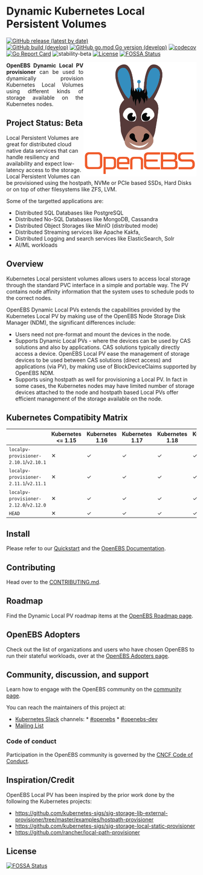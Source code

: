 # Dynamic Kubernetes Local Persistent Volumes
[![GitHub release (latest by date)](https://img.shields.io/github/v/release/openebs/dynamic-localpv-provisioner?color=orange&style=for-the-badge)](https://github.com/openebs/dynamic-localpv-provisioner/blob/develop/docs/quickstart.md)<br>
[![GitHub build (develop)](https://github.com/openebs/dynamic-localpv-provisioner/actions/workflows/build.yml/badge.svg?branch=develop)](https://github.com/openebs/dynamic-localpv-provisioner/actions/workflows/build.yml)
[![GitHub go.mod Go version (develop)](https://img.shields.io/github/go-mod/go-version/openebs/dynamic-localpv-provisioner/develop?style=flat)](https://github.com/openebs/dynamic-localpv-provisioner/blob/develop/go.mod)
[![codecov](https://codecov.io/gh/openebs/dynamic-localpv-provisioner/branch/develop/graph/badge.svg)](https://codecov.io/gh/openebs/dynamic-localpv-provisioner)
[![Go Report Card](https://goreportcard.com/badge/github.com/openebs/maya)](https://goreportcard.com/report/github.com/openebs/maya)
![stability-beta](https://img.shields.io/badge/stability-beta-33bbff.svg)
[![License](https://img.shields.io/badge/License-Apache%202.0-blue.svg)](https://github.com/openebs/dynamic-localpv-provisioner/blob/develop/LICENSE)
[![FOSSA Status](https://app.fossa.com/api/projects/git%2Bgithub.com%2Fopenebs%2Fdynamic-localpv-provisioner.svg?type=shield)](https://app.fossa.com/projects/git%2Bgithub.com%2Fopenebs%2Fdynamic-localpv-provisioner?ref=badge_shield)


<img width="300" align="right" alt="OpenEBS Logo" src="https://raw.githubusercontent.com/cncf/artwork/master/projects/openebs/stacked/color/openebs-stacked-color.png" xmlns="http://www.w3.org/1999/html">

<p align="justify">
<strong>OpenEBS Dynamic Local PV provisioner</strong> can be used to dynamically provision 
Kubernetes Local Volumes using different kinds of storage available on the Kubernetes nodes. 
<br>
</p>

## Project Status: Beta

Local Persistent Volumes are great for distributed cloud native data services that can handle resiliency and availability and expect low-latency access to the storage. Local Persistent Volumes can be provisioned using the hostpath, NVMe or PCIe based SSDs, Hard Disks or on top of other filesystems like ZFS, LVM. 

Some of the targetted applications are:
- Distributed SQL Databases like PostgreSQL
- Distributed No-SQL Databases like MongoDB, Cassandra
- Distributed Object Storages like MinIO (distributed mode)
- Distributed Streaming services like Apache Kakfa, 
- Distributed Logging and search services like ElasticSearch, Solr
- AI/ML workloads

## Overview 

Kubernetes Local persistent volumes allows users to access local storage through the
standard PVC interface in a simple and portable way.  The PV contains node
affinity information that the system uses to schedule pods to the correct
nodes.

OpenEBS Dynamic Local PVs extends the capabilities provided by the Kubernetes Local PV
by making use of the OpenEBS Node Storage Disk Manager (NDM), the significant
differences include:
- Users need not pre-format and mount the devices in the node.
- Supports Dynamic Local PVs - where the devices can be used by CAS solutions
  and also by applications. CAS solutions typically directly access a device.
  OpenEBS Local PV ease the management of storage devices to be used between
  CAS solutions (direct access) and applications (via PV), by making use of
  BlockDeviceClaims supported by OpenEBS NDM.
- Supports using hostpath as well for provisioning a Local PV. In fact in some
  cases, the Kubernetes nodes may have limited number of storage devices
  attached to the node and hostpath based Local PVs offer efficient management
  of the storage available on the node.

## Kubernetes Compatibity Matrix

|                               | Kubernetes <= 1.15 | Kubernetes 1.16 | Kubernetes 1.17 | Kubernetes 1.18 | Kubernetes 1.19 | Kubernetes 1.20 | Kubernetes 1.21 | Kubernetes 1.22 |
|-------------------------------|-----------------|-----------------|-----------------|-----------------|-----------------|-----------------|-----------------|-----------------|
| `localpv-provisioner-2.10.1`/`v2.10.1` | ✕              | ✓               | ✓               | ✓               | ✓               | ✓               | ✓               | ✓               |
| `localpv-provisioner-2.11.1`/`v2.11.1` | ✕              | ✓               | ✓               | ✓               | ✓               | ✓               | ✓               | ✓               |
| `localpv-provisioner-2.12.0`/`v2.12.0` | ✕              | ✓               | ✓               | ✓               | ✓               | ✓               | ✓               | ✓               |
| `HEAD`                                 | ✕              | ✓               | ✓               | ✓               | ✓               | ✓               | ✓               | ✓               |


## Install

Please refer to our [Quickstart](https://github.com/openebs/dynamic-localpv-provisioner/blob/develop/docs/quickstart.md) and the [OpenEBS Documentation](http://docs.openebs.io/).

## Contributing

Head over to the [CONTRIBUTING.md](./CONTRIBUTING.md).

## Roadmap

Find the Dynamic Local PV roadmap items at the [OpenEBS Roadmap page](https://github.com/openebs/openebs/blob/master/ROADMAP.md#dynamic-local-pvs).

## OpenEBS Adopters

Check out the list of organizations and users who have chosen OpenEBS to run their stateful workloads, over at the [OpenEBS Adopters page](https://github.com/openebs/openebs/blob/master/ADOPTERS.md).

## Community, discussion, and support

Learn how to engage with the OpenEBS community on the [community page](https://github.com/openebs/openebs/tree/master/community).

You can reach the maintainers of this project at:

- [Kubernetes Slack](http://slack.k8s.io/) channels: 
      * [#openebs](https://kubernetes.slack.com/messages/openebs/)
      * [#openebs-dev](https://kubernetes.slack.com/messages/openebs-dev/)
- [Mailing List](https://lists.cncf.io/g/cncf-openebs-users)

### Code of conduct

Participation in the OpenEBS community is governed by the [CNCF Code of Conduct](CODE-OF-CONDUCT.md).

## Inspiration/Credit

OpenEBS Local PV has been inspired by the prior work done by the following the Kubernetes projects:
- https://github.com/kubernetes-sigs/sig-storage-lib-external-provisioner/tree/master/examples/hostpath-provisioner
- https://github.com/kubernetes-sigs/sig-storage-local-static-provisioner
- https://github.com/rancher/local-path-provisioner


## License
[![FOSSA Status](https://app.fossa.com/api/projects/git%2Bgithub.com%2Fopenebs%2Fdynamic-localpv-provisioner.svg?type=large)](https://app.fossa.com/projects/git%2Bgithub.com%2Fopenebs%2Fdynamic-localpv-provisioner?ref=badge_large)
